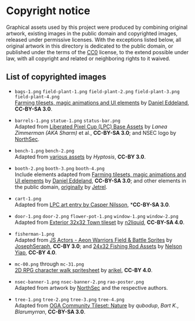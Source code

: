 # Copyright notice

Graphical assets used by this project were produced by combining original
artwork, existing images in the public domain and copyrighted images, released
under permissive licenses.  With the exceptions listed below, all original
artwork in this directory is dedicated to the public domain, or published
under the terms of the [CC0](https://creativecommons.org/publicdomain/zero/1.0/)
license, to the extend possible under law, with all copyright and related or
neighboring rights to it waived.

## List of copyrighted images

  * `bags-1.png` `field-plant-1.png` `field-plant-2.png` `field-plant-3.png` `field-plant-4.png`<br>
    [Farming tilesets, magic animations and UI elements](https://opengameart.org/content/lpc-farming-tilesets-magic-animations-and-ui-elements) by [Daniel Eddeland](https://opengameart.org/users/daneeklu), **CC-BY-SA 3.0**.

  * `barrels-1.png` `statue-1.png` `status-bar.png`<br>
    Adapted from [Liberated Pixel Cup (LPC) Base Assets](https://opengameart.org/content/liberated-pixel-cup-lpc-base-assets-sprites-map-tiles) by _Lanea Zimmerman (AKA Sharm)_ et al., **CC-BY-SA 3.0**;
    and NSEC logo by [NorthSec](https://nsec.io).

  * `bench-1.png` `bench-2.png`<br>
    Adapted from [various assets](https://opengameart.org/content/lots-of-free-2d-tiles-and-sprites-by-hyptosis) by _Hyptosis_, **CC-BY 3.0**.

  * `booth-2.png` `booth-3.png` `booth-4.png`<br>
    Include elements adapted from [Farming tilesets, magic animations and UI elements](https://opengameart.org/content/lpc-farming-tilesets-magic-animations-and-ui-elements) by [Daniel Eddeland](https://opengameart.org/users/daneeklu), **CC-BY-SA 3.0**;
    and other elements in the public domain, [originally](https://opengameart.org/content/rpg-item-set) by [Jetrel](https://opengameart.org/users/jetrel).

  * `cart-1.png`<br>
    Adapted from [LPC art entry by Casper Nilsson](https://opengameart.org/content/lpc-cnilsson), ***CC-BY-SA 3.0**.

  * `door-1.png` `door-2.png` `flower-pot-1.png` `window-1.png` `window-2.png`<br>
    Adapted from [Exterior 32x32 Town tileset](https://opengameart.org/content/exterior-32x32-town-tileset) by [n2liquid](https://opengameart.org/users/n2liquid), **CC-BY-SA 4.0**.

  * `fisherman-1.png`<br>
    Adapted from [JS Actors - Aeon Warriors Field & Battle Sprites](https://opengameart.org/content/js-actors-aeon-warriors-field-battle-sprites) by [JosephSeraph](https://opengameart.org/users/josephseraph), **CC-BY 3.0**;
    and [24x32 Fishing Rod Assets](https://opengameart.org/content/24x32-fishing-rod-assets-works-with-peppercarrot-cabbit-sprites) by [Nelson Yiap](https://opengameart.org/users/nelson-yiap), **CC-BY 4.0**.

  * `mc-00.png` through `mc-31.png`<br>
    [2D RPG character walk spritesheet](https://opengameart.org/content/2d-rpg-character-walk-spritesheet) by [arikel](https://opengameart.org/users/arikel), **CC-BY 4.0**.

  * `nsec-banner-1.png` `nsec-banner-2.png` `rao-poster.png`<br>
    Adapted from artwork by [NorthSec](https://nsec.io) and the respective authors.

  * `tree-1.png` `tree-2.png` `tree-3.png` `tree-4.png`<br>
    Adapted from [OGA Community Tileset: Nature](https://opengameart.org/content/oga-community-tileset-nature) by _qubodup_, _Bart K._, _Blarumyrran_, **CC-BY-SA 3.0**.
